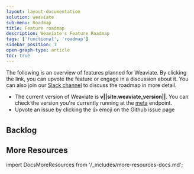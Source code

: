 ```yaml
---
layout: layout-documentation
solution: weaviate
sub-menu: Roadmap
title: Feature roadmap
description: Weaviate's Feature Roadmap
tags: ['functional', 'roadmap']
sidebar_position: 1
open-graph-type: article
toc: true
---
```

<badges/>

The following is an overview of features planned for Weaviate. By clicking the link, you can upvote the feature or engage in a discussion about it. You can also join our [Slack channel](https://join.slack.com/t/weaviate/shared_invite/zt-goaoifjr-o8FuVz9b1HLzhlUfyfddhw) to discuss the roadmap in more detail.

* The current version of Weaviate is **v||site.weaviate_version||**. You can check the version you're currently running at the [meta](/docs/weaviate/references/rest/meta.md) endpoint.
* Upvote an issue by clicking the 👍 emoji on the Github issue page

<!-- ADDS PLANNED VERSIONS -->
<!-- {% for label in site.data.roadmap %}
{% if label[0] != 'backlog' %}
## {{ label[0] | replace: 'planned-', 'Planned for version ' | camelcase }}
{% assign description = label[1].description | strip_newlines %}
{% if description != '' %}
<small>{{ description }}</small>
{% endif %} -->

<!-- <ul class="list-group mb-4">
{% assign issues = label[1].items | sort: '+1' | reverse %}
{% for issue in issues %}
<li class="list-group-item">
    <a href="{{ issue.url }}" target="_blank">{{ issue.title }}</a> – 👍 {{ issue['+1'] }}
</li>
{% endfor %}
</ul>

{% endif %}
{% endfor %} -->

<!-- ADDS BACKLOG -->
## Backlog
<!-- <ul class="list-group mb-4">
{% assign backlog = site.data.roadmap['backlog'].items | sort: '+1' | reverse %}
{% for issue in backlog %}
<li class="list-group-item">
    <a href="{{ issue.url }}" target="_blank">{{ issue.title }}</a> – 👍 {{ issue['+1'] }}
</li>
{% endfor %}
</ul> -->

## More Resources

import DocsMoreResources from '/_includes/more-resources-docs.md';

<DocsMoreResources />

